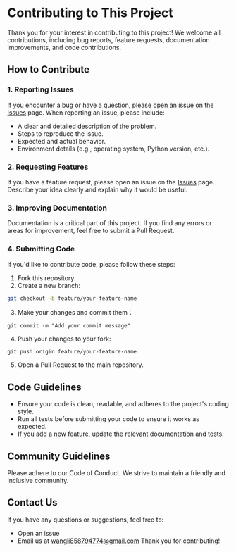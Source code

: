 # Contributing to This Project

Thank you for your interest in contributing to this project! We welcome all contributions, including bug reports, feature requests, documentation improvements, and code contributions.

## How to Contribute

### 1. Reporting Issues
If you encounter a bug or have a question, please open an issue on the [Issues](https://github.com/Potabk/elastic-tool/issues) page. When reporting an issue, please include:
- A clear and detailed description of the problem.
- Steps to reproduce the issue.
- Expected and actual behavior.
- Environment details (e.g., operating system, Python version, etc.).

### 2. Requesting Features
If you have a feature request, please open an issue on the [Issues](https://github.com/Potabk/elastic-tool/issues) page. Describe your idea clearly and explain why it would be useful.

### 3. Improving Documentation
Documentation is a critical part of this project. If you find any errors or areas for improvement, feel free to submit a Pull Request.

### 4. Submitting Code
If you'd like to contribute code, please follow these steps:
1. Fork this repository.
2. Create a new branch:
```bash
git checkout -b feature/your-feature-name
```

3. Make your changes and commit them：
```
git commit -m "Add your commit message"
```
4. Push your changes to your fork:
```
git push origin feature/your-feature-name
```
5. Open a Pull Request to the main repository.

## Code Guidelines
- Ensure your code is clean, readable, and adheres to the project's coding style.
- Run all tests before submitting your code to ensure it works as expected.
- If you add a new feature, update the relevant documentation and tests.

## Community Guidelines
Please adhere to our Code of Conduct. We strive to maintain a friendly and inclusive community.

## Contact Us
If you have any questions or suggestions, feel free to:
- Open an issue
- Email us at wangli858794774@gmail.com
Thank you for contributing!
